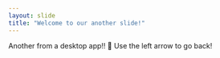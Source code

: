 ```yaml
---
layout: slide
title: "Welcome to our another slide!"
---
```

Another from a desktop app!! :tada:
Use the left arrow to go back!
